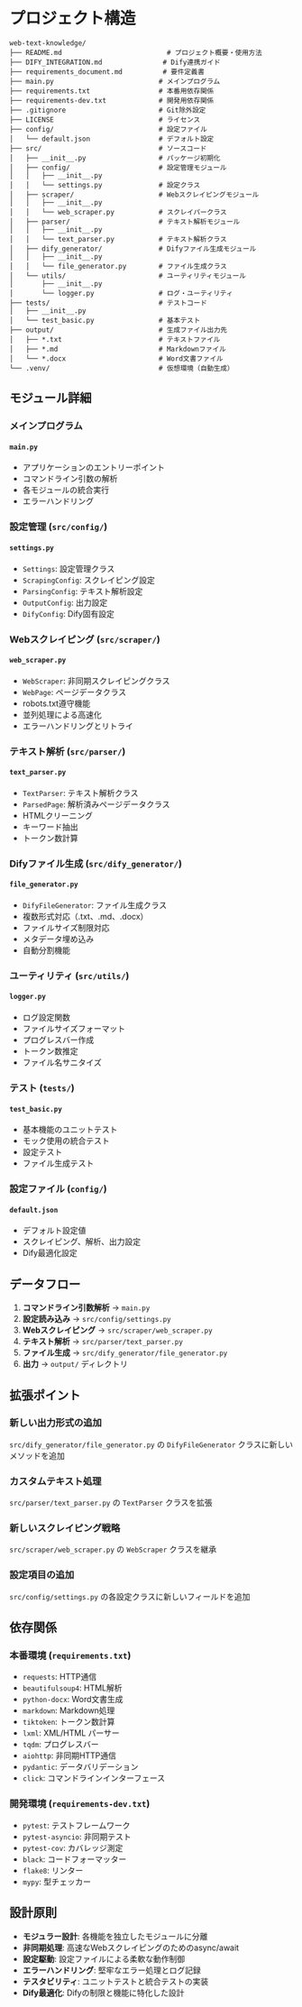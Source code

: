 # プロジェクト構造

```
web-text-knowledge/
├── README.md                          # プロジェクト概要・使用方法
├── DIFY_INTEGRATION.md               # Dify連携ガイド
├── requirements_document.md          # 要件定義書
├── main.py                          # メインプログラム
├── requirements.txt                 # 本番用依存関係
├── requirements-dev.txt             # 開発用依存関係
├── .gitignore                       # Git除外設定
├── LICENSE                          # ライセンス
├── config/                          # 設定ファイル
│   └── default.json                 # デフォルト設定
├── src/                             # ソースコード
│   ├── __init__.py                  # パッケージ初期化
│   ├── config/                      # 設定管理モジュール
│   │   ├── __init__.py
│   │   └── settings.py              # 設定クラス
│   ├── scraper/                     # Webスクレイピングモジュール
│   │   ├── __init__.py
│   │   └── web_scraper.py           # スクレイパークラス
│   ├── parser/                      # テキスト解析モジュール
│   │   ├── __init__.py
│   │   └── text_parser.py           # テキスト解析クラス
│   ├── dify_generator/              # Difyファイル生成モジュール
│   │   ├── __init__.py
│   │   └── file_generator.py        # ファイル生成クラス
│   └── utils/                       # ユーティリティモジュール
│       ├── __init__.py
│       └── logger.py                # ログ・ユーティリティ
├── tests/                           # テストコード
│   ├── __init__.py
│   └── test_basic.py                # 基本テスト
├── output/                          # 生成ファイル出力先
│   ├── *.txt                        # テキストファイル
│   ├── *.md                         # Markdownファイル
│   └── *.docx                       # Word文書ファイル
└── .venv/                           # 仮想環境（自動生成）
```

## モジュール詳細

### メインプログラム

#### `main.py`
- アプリケーションのエントリーポイント
- コマンドライン引数の解析
- 各モジュールの統合実行
- エラーハンドリング

### 設定管理 (`src/config/`)

#### `settings.py`
- `Settings`: 設定管理クラス
- `ScrapingConfig`: スクレイピング設定
- `ParsingConfig`: テキスト解析設定
- `OutputConfig`: 出力設定
- `DifyConfig`: Dify固有設定

### Webスクレイピング (`src/scraper/`)

#### `web_scraper.py`
- `WebScraper`: 非同期スクレイピングクラス
- `WebPage`: ページデータクラス
- robots.txt遵守機能
- 並列処理による高速化
- エラーハンドリングとリトライ

### テキスト解析 (`src/parser/`)

#### `text_parser.py`
- `TextParser`: テキスト解析クラス
- `ParsedPage`: 解析済みページデータクラス
- HTMLクリーニング
- キーワード抽出
- トークン数計算

### Difyファイル生成 (`src/dify_generator/`)

#### `file_generator.py`
- `DifyFileGenerator`: ファイル生成クラス
- 複数形式対応（.txt、.md、.docx）
- ファイルサイズ制限対応
- メタデータ埋め込み
- 自動分割機能

### ユーティリティ (`src/utils/`)

#### `logger.py`
- ログ設定関数
- ファイルサイズフォーマット
- プログレスバー作成
- トークン数推定
- ファイル名サニタイズ

### テスト (`tests/`)

#### `test_basic.py`
- 基本機能のユニットテスト
- モック使用の統合テスト
- 設定テスト
- ファイル生成テスト

### 設定ファイル (`config/`)

#### `default.json`
- デフォルト設定値
- スクレイピング、解析、出力設定
- Dify最適化設定

## データフロー

1. **コマンドライン引数解析** → `main.py`
2. **設定読み込み** → `src/config/settings.py`
3. **Webスクレイピング** → `src/scraper/web_scraper.py`
4. **テキスト解析** → `src/parser/text_parser.py`
5. **ファイル生成** → `src/dify_generator/file_generator.py`
6. **出力** → `output/` ディレクトリ

## 拡張ポイント

### 新しい出力形式の追加
`src/dify_generator/file_generator.py` の `DifyFileGenerator` クラスに新しいメソッドを追加

### カスタムテキスト処理
`src/parser/text_parser.py` の `TextParser` クラスを拡張

### 新しいスクレイピング戦略
`src/scraper/web_scraper.py` の `WebScraper` クラスを継承

### 設定項目の追加
`src/config/settings.py` の各設定クラスに新しいフィールドを追加

## 依存関係

### 本番環境 (`requirements.txt`)
- `requests`: HTTP通信
- `beautifulsoup4`: HTML解析
- `python-docx`: Word文書生成
- `markdown`: Markdown処理
- `tiktoken`: トークン数計算
- `lxml`: XML/HTML パーサー
- `tqdm`: プログレスバー
- `aiohttp`: 非同期HTTP通信
- `pydantic`: データバリデーション
- `click`: コマンドラインインターフェース

### 開発環境 (`requirements-dev.txt`)
- `pytest`: テストフレームワーク
- `pytest-asyncio`: 非同期テスト
- `pytest-cov`: カバレッジ測定
- `black`: コードフォーマッター
- `flake8`: リンター
- `mypy`: 型チェッカー

## 設計原則

- **モジュラー設計**: 各機能を独立したモジュールに分離
- **非同期処理**: 高速なWebスクレイピングのためのasync/await
- **設定駆動**: 設定ファイルによる柔軟な動作制御
- **エラーハンドリング**: 堅牢なエラー処理とログ記録
- **テスタビリティ**: ユニットテストと統合テストの実装
- **Dify最適化**: Difyの制限と機能に特化した設計

